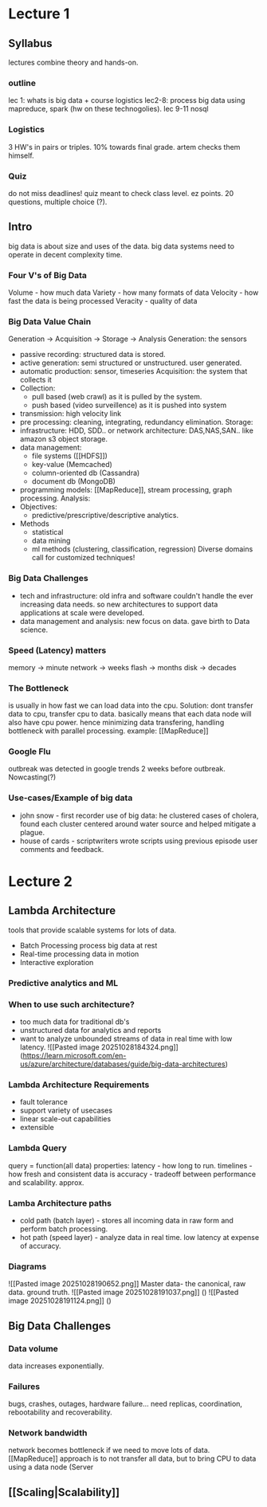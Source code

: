 # Lecture 1
## Syllabus
lectures combine theory and hands-on.
### outline
lec 1: whats is big data + course logistics
lec2-8: process big data using mapreduce, spark (hw on these technogolies). 
lec 9-11 nosql
### Logistics
3 HW's in pairs or triples. 10% towards final grade. artem checks them himself. 
### Quiz
do not miss deadlines! quiz meant to check class level. ez points.
20 questions, multiple choice (?).

## Intro
big data is about size and uses of the data. big data systems need to operate in decent complexity time. 

### Four V's of Big Data
Volume - how much data
Variety - how many formats of data
Velocity - how fast the data is being processed
Veracity - quality of data

### Big Data Value Chain
Generation -> Acquisition -> Storage -> Analysis
Generation: the sensors
* passive recording: structured data is stored. 
* active generation: semi structured or unstructured. user generated.
* automatic production: sensor, timeseries
Acquisition: the system that collects it
* Collection: 
	* pull based (web crawl)  as it is pulled by the system. 
	* push based (video surveillence) as it is pushed into system
* transmission: high velocity link
* pre processing: cleaning, integrating, redundancy elimination.
Storage:
* infrastructure: HDD, SDD.. or network architecture: DAS,NAS,SAN.. like amazon s3 object storage.
* data management: 
	* file systems ([[HDFS]])
	* key-value (Memcached)
	* column-oriented db (Cassandra)
	* document db (MongoDB)
* programming models: [[MapReduce]], stream processing, graph processing. 
Analysis:
* Objectives:
	* predictive/prescriptive/descriptive analytics. 
* Methods
	* statistical
	* data mining
	* ml methods (clustering, classification, regression)
Diverse domains call for customized techniques!


### Big Data Challenges
* tech and infrastructure: old infra and software couldn't handle the ever increasing data needs. so  new architectures to support data applications at scale were developed.
* data management and analysis: new focus on data. gave birth to Data science. 
### Speed (Latency) matters
memory -> minute
network -> weeks
flash -> months
disk -> decades

### The Bottleneck
is usually in how fast we can load data into the cpu. 
Solution: dont transfer data to cpu, transfer cpu to data.
basically means that each data node will also have cpu power. hence minimizing data transfering, handling bottleneck with parallel processing. 
example: [[MapReduce]]

### Google Flu
outbreak was detected in google trends 2 weeks before outbreak.
Nowcasting(?)

### Use-cases/Example of big data
* john snow - first recorder use of big data: he clustered cases of cholera, found each cluster centered around water source and helped mitigate a plague.
* house of cards - scriptwriters wrote scripts using previous episode user comments and feedback. 
# Lecture 2
## Lambda Architecture
tools that provide scalable systems for lots of data.
* Batch Processing
process big data at rest
* Real-time processing
data in motion
* Interactive exploration

### Predictive analytics and ML
### When to use such architecture?
* too much data for traditional db's
* unstructured data for analytics and reports
* want to analyze unbounded streams of data in real time with low latency.
![[Pasted image 20251028184324.png]]
(https://learn.microsoft.com/en-us/azure/architecture/databases/guide/big-data-architectures)

### Lambda Architecture Requirements
* fault tolerance
* support variety of usecases
* linear scale-out capabilities
* extensible
### Lambda Query
query = function(all data)
properties:
latency - how long to run. 
timelines - how fresh and consistent data is
accuracy - tradeoff between performance and scalability. approx.

### Lamba Architecture paths
* cold path (batch layer) - stores all incoming data in raw form and perform batch processing.
* hot path (speed layer) - analyze data in real time. low latency at expense of accuracy.

### Diagrams
![[Pasted image 20251028190652.png]]
Master data- the canonical, raw data. ground truth.
![[Pasted image 20251028191037.png]]
()
![[Pasted image 20251028191124.png]]
()

## Big Data Challenges
### Data volume
data increases exponentially. 
### Failures
bugs, crashes, outages, hardware failure... need replicas, coordination, rebootability and recoverability. 
### Network bandwidth
network becomes bottleneck if we need to move lots of data. 
[[MapReduce]] approach is to not transfer all data, but to bring CPU to data using a data node (Server

## [[Scaling|Scalability]]
